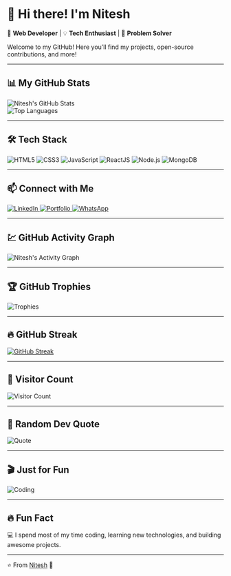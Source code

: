 # 👋 Hi there! I'm Nitesh  

🚀 **Web Developer** | 💡 **Tech Enthusiast** | 🎯 **Problem Solver**  

Welcome to my GitHub! Here you’ll find my projects, open-source contributions, and more!

---

## 📊 My GitHub Stats  
![Nitesh's GitHub Stats](https://github-readme-stats.vercel.app/api?username=nitesh7488&show_icons=true&theme=tokyonight)  
![Top Languages](https://github-readme-stats.vercel.app/api/top-langs/?username=nitesh7488&layout=compact&theme=tokyonight)

---

## 🛠 Tech Stack  
<p align="left">
  <img src="https://img.shields.io/badge/HTML5-E34F26?style=for-the-badge&logo=html5&logoColor=white" alt="HTML5" />
  <img src="https://img.shields.io/badge/CSS3-1572B6?style=for-the-badge&logo=css3&logoColor=white" alt="CSS3" />
  <img src="https://img.shields.io/badge/JavaScript-F7DF1E?style=for-the-badge&logo=javascript&logoColor=black" alt="JavaScript" />
  <img src="https://img.shields.io/badge/ReactJS-61DAFB?style=for-the-badge&logo=react&logoColor=black" alt="ReactJS" />
  <img src="https://img.shields.io/badge/Node.js-339933?style=for-the-badge&logo=node.js&logoColor=white" alt="Node.js" />
  <img src="https://img.shields.io/badge/MongoDB-4EA94B?style=for-the-badge&logo=mongodb&logoColor=white" alt="MongoDB" />
</p>

---

## 📫 Connect with Me  
<p align="left">
  <a href="https://www.linkedin.com/in/nitesh-kumar654/" target="_blank">
    <img src="https://img.shields.io/badge/LinkedIn-0077B5?style=for-the-badge&logo=linkedin&logoColor=white" alt="LinkedIn" />
  </a>
  <a href="https://niteshport.netlify.app/" target="_blank">
    <img src="https://img.shields.io/badge/Portfolio-000000?style=for-the-badge&logo=web&logoColor=white" alt="Portfolio" />
  </a>
  <a href="https://wa.me/919102615343" target="_blank">
    <img src="https://img.shields.io/badge/WhatsApp-25D366?style=for-the-badge&logo=whatsapp&logoColor=white" alt="WhatsApp" />
  </a>
</p>

---

## 💹 GitHub Activity Graph  
![Nitesh's Activity Graph](https://github-readme-activity-graph.vercel.app/graph?username=nitesh7488&theme=react-dark)

---

## 🏆 GitHub Trophies  
![Trophies](https://github-profile-trophy.vercel.app/?username=nitesh7488&theme=onedark)

---

## 🔥 GitHub Streak  
[![GitHub Streak](https://github-readme-streak-stats.herokuapp.com?user=nitesh7488&theme=tokyonight)](https://git.io/streak-stats)

---

## 💯 Visitor Count  
![Visitor Count](https://visitor-badge.laobi.icu/badge?page_id=nitesh7488.nitesh7488)

---

## 🧠 Random Dev Quote  
![Quote](https://quotes-github-readme.vercel.app/api?type=horizontal&theme=tokyonight)

---

## 🎬 Just for Fun  
![Coding](https://media.giphy.com/media/qgQUggAC3Pfv687qPC/giphy.gif)

---

## 🔥 Fun Fact  
💻 I spend most of my time coding, learning new technologies, and building awesome projects.

---

⭐️ From [Nitesh](https://github.com/nitesh7488) 🚀

